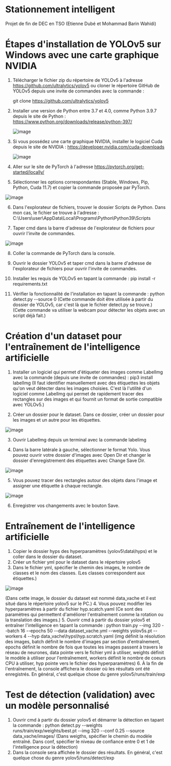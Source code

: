 # Stationnement intelligent
Projet de fin de DEC en TSO (Etienne Dubé et Mohammad Barin Wahidi)

# Étapes d'installation de YOLOv5 sur Windows avec une carte graphique NVIDIA
1. Télécharger le fichier zip du répertoire de YOLOv5 à l'adresse https://github.com/ultralytics/yolov5
   ou cloner le répertoire GitHub de YOLOv5 depuis une invite de commandes avec la commande :
   
    git clone https://github.com/ultralytics/yolov5

2. Installer une version de Python entre 3.7 et 4.0, comme Python 3.9.7 depuis le site de Python :
    https://www.python.org/downloads/release/python-397/
    
    ![image](https://user-images.githubusercontent.com/89463240/217079449-70af889e-c3e6-4505-b3d2-19bc84895b93.png)

3. Si vous possédez une carte graphique NVIDIA, installer le logiciel Cuda depuis le site de NVIDIA :
    https://developer.nvidia.com/cuda-downloads
    
    ![image](https://user-images.githubusercontent.com/89463240/217079597-6bcd7655-b31d-4ead-a6c1-4c4a29a4c6a1.png)

4. Aller sur le site de PyTorch à l'adresse https://pytorch.org/get-started/locally/

5. Sélectionner les options correspondantes (Stable, Windows, Pip, Python, Cuda 11.7) et copier la commande proposée par PyTorch.

![image](https://user-images.githubusercontent.com/89463240/217079681-8a33c8fa-c6b1-4c1f-9a3d-0e703fdc3f5f.png)

6. Dans l'explorateur de fichiers, trouver le dossier Scripts de Python. Dans mon cas, le fichier se trouve à l'adresse : 
    C:\Users\user\AppData\Local\Programs\Python\Python39\Scripts
    
7. Taper cmd dans la barre d'adresse de l'explorateur de fichiers pour ouvrir l'invite de commandes.
 
![image](https://user-images.githubusercontent.com/89463240/217079938-9d8a3e13-f8e2-457d-8051-8f35c506dedf.png)

8. Coller la commande de PyTorch dans la console.

9. Ouvrir le dossier YOLOv5 et taper cmd dans la barre d'adresse de l'explorateur de fichiers pour ouvrir l'invite de commandes.

10. Installer les requis de YOLOv5 en tapant la commande :
      pip install -r requirements.txt
      
11. Vérifier la fonctionnalité de l'installation en tapant la commande : 
      python detect.py --source 0
      (Cette commande doit être utilisée à partir du dossier de YOLOv5, car c'est là que le fichier detect.py se trouve.)
      (Cette commande va utiliser la webcam pour détecter les objets avec un script déjà fait.)
      
# Création d'un dataset pour l'entraînement de l'intelligence artificielle
1. Installer un logiciel qui permet d'étiqueter des images comme LabelImg avec la commande (depuis une invite de commandes) : 
      pip3 install labelImg
      (Il faut identifier manuellement avec des étiquettes les objets qu'on veut détecter dans les images choisies. C'est
      là l'utilité d'un logiciel comme LabelImg qui permet de rapidement tracer des rectangles sur des images et qui fournit
      un format de sortie compatible avec YOLOv5.)
      
2. Créer un dossier pour le dataset. Dans ce dossier, créer un dossier pour les images et un autre pour les étiquettes.

![image](https://user-images.githubusercontent.com/89463240/217083315-a7eb631a-94e3-46ff-b341-b584e103f759.png)

3. Ouvrir LabelImg depuis un terminal avec la commande labelimg

4. Dans la barre latérale à gauche, sélectionner le format Yolo. Vous pouvez ouvrir votre dossier d'images avec Open Dir
   et changer le dossier d'enregistrement des étiquettes avec Change Save Dir.

![image](https://user-images.githubusercontent.com/89463240/217080357-236bfc18-899d-40ae-920c-2924421705e5.png)

5. Vous pouvez tracer des rectangles autour des objets dans l'image et assigner une étiquette à chaque rectangle.

![image](https://user-images.githubusercontent.com/89463240/217081390-8417ba8f-8f6f-4fc5-9623-ec851b5d6666.png)

6. Enregistrer vos changements avec le bouton Save.

# Entraînement de l'intelligence artificielle
1. Copier le dossier hyps des hyperparamètres (yolov5\data\hyps) et le coller dans le dossier du dataset.
2. Créer un fichier yml pour le dataset dans le répertoire yolov5
3. Dans le fichier yml, spécifier le chemin des images, le nombre de classes et le nom des classes.
(Les classes correspondent aux étiquettes.)

![image](https://user-images.githubusercontent.com/89463240/217090070-ecd2543e-f5da-4cbd-bb6c-4416c26e8cac.png)

(Dans cette image, le dossier du dataset est nommé data_vache et il est situé dans le répertoire yolov5 sur le PC.)
4. Vous pouvez modifier les hyperparamètres à partir du fichier hyp.scatch.yaml (Ce sont des paramètres qui permettent
   d'améliorer l'entraînement comme la rotation ou la translation des images.)
5. Ouvrir cmd à partir du dossier yolov5 et entraîner l'intelligence en tapant la commande :
python train.py --img 320 --batch 16 --epochs 50 --data dataset_vache.yml --weights yolov5s.pt  --workers 4 --hyp data_vache\hyps\hyp.scratch.yaml
(img définit la résolution des images, 
batch définit le nombre d'images par section d'entraînement,
epochs définit le nombre de fois que toutes les images passent à travers le réseau de neurones,
data pointe vers le fichier yml à utiliser,
weights définit le modèle à utiliser pour l'entraînement,
workers définit le nombre de coeurs CPU à utiliser,
hyp pointe vers le fichier des hyperparamètres)
6. À la fin de l'entraînement, la console affichera le dossier où les résultats ont été enregistrés. En général, c'est
   quelque chose du genre yolov5/runs/train/exp
   
# Test de détection (validation) avec un modèle personnalisé
1. Ouvrir cmd à partir du dossier yolov5 et démarrer la détection en tapant la commande :
python detect.py --weights runs/train/exp/weights/best.pt --img 320 --conf 0.25 --source data_vache/images/
(Dans weigths, spécifier le chemin du modèle entraîné.
Dans conf, spécifier le niveau de confiance entre 0 et 1 de l'intelligence pour la détection)
2. Dans la console sera affichée le dossier des résultats. En général, c'est quelque chose du genre
   yolov5/runs/detect/exp
